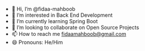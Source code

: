 - 👋 Hi, I’m @fidaa-mahboob
- 👀 I’m interested in Back End Development
- 🌱 I’m currently learning Spring Boot 
- 💞️ I’m looking to collaborate on Open Source Projects
- 📫 How to reach me fidaamahboob@gmail.com
- 😄 Pronouns: He/Him


<!---
fidaa-mahboob/fidaa-mahboob is a ✨ special ✨ repository because its `README.md` (this file) appears on your GitHub profile.
You can click the Preview link to take a look at your changes.
--->
